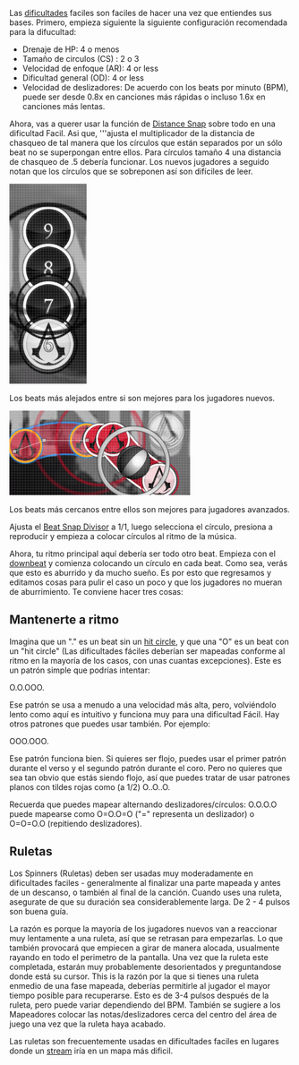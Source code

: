 Las [dificultades](ES:Song_Setup#Difficulty) faciles son faciles de hacer una vez que entiendes sus bases. Primero, empieza siguiente la siguiente configuración recomendada para la difucultad:

-   Drenaje de HP: 4 o menos
-   Tamaño de circulos (CS) : 2 o 3
-   Velocidad de enfoque (AR): 4 or less
-   Dificultad general (OD): 4 or less
-   Velocidad de deslizadores: De acuerdo con los beats por minuto (BPM), puede ser desde 0.8x en canciones más rápidas o incluso 1.6x en canciones más lentas.

Ahora, vas a querer usar la función de [Distance Snap](ES:Distance_Snap) sobre todo en una dificultad Facil. Asi que, '''ajusta el multiplicador de la distancia de chasqueo de tal manera que los círculos que están separados por un sólo beat no se superpongan entre ellos. Para círculos tamaño 4 una distancia de chasqueo de .5 debería funcionar. Los nuevos jugadores a seguido notan que los círculos que se sobreponen así son difíciles de leer.

![Farther Aparts](Farther_Aparts.png "Farther Aparts")

Los beats más alejados entre si son mejores para los jugadores nuevos.

![Less so](Less_so.png "Less so")

Los beats más cercanos entre ellos son mejores para jugadores avanzados.

Ajusta el [Beat Snap Divisor](ES:Beat_Snap_Divisor) a 1/1, luego selecciona el círculo, presiona a reproducir y empieza a colocar círculos al ritmo de la música.

Ahora, tu ritmo principal aquí debería ser todo otro beat. Empieza con el [downbeat](ES:Timing) y comienza colocando un círculo en cada beat. Como sea, verás que esto es aburrido y da mucho sueño. Es por esto que regresamos y editamos cosas para pulir el caso un poco y que los jugadores no mueran de aburrimiento. Te conviene hacer tres cosas:

Mantenerte a ritmo
------------------

Imagina que un "." es un beat sin un [hit circle](ES:Hit_Object), y que una "O" es un beat con un "hit circle" (Las dificultades fáciles deberían ser mapeadas conforme al ritmo en la mayoría de los casos, con unas cuantas excepciones). Este es un patrón simple que podrías intentar:

O.O.OOO.

Ese patrón se usa a menudo a una velocidad más alta, pero, volviéndolo lento como aquí es intuitivo y funciona muy para una dificultad Fácil. Hay otros patrones que puedes usar también. Por ejemplo:

OOO.OOO.

Ese patrón funciona bien. Si quieres ser flojo, puedes usar el primer patrón durante el verso y el segundo patrón durante el coro. Pero no quieres que sea tan obvio que estás siendo flojo, así que puedes tratar de usar patrones planos con tildes rojas como (a 1/2) O..O..O.

Recuerda que puedes mapear alternando deslizadores/círculos: O.O.O.O puede mapearse como O=O.O=O ("=" representa un deslizador) o O=O=O.O (repitiendo deslizadores).

Ruletas
-------

Los Spinners (Ruletas) deben ser usadas muy moderadamente en dificultades faciles - generalmente al finalizar una parte mapeada y antes de un descanso, o también al final de la canción. Cuando uses una ruleta, asegurate de que su duración sea considerablemente larga. De 2 - 4 pulsos son buena guía.

La razón es porque la mayoría de los jugadores nuevos van a reaccionar muy lentamente a una ruleta, así que se retrasan para empezarlas. Lo que también provocará que empiecen a girar de manera alocada, usualmente rayando en todo el perimetro de la pantalla. Una vez que la ruleta este completada, estarán muy probablemente desorientados y preguntandose donde está su cursor. This is la razón por la que si tienes una ruleta enmedio de una fase mapeada, deberías permitirle al jugador el mayor tiempo posible para recuperarse. Esto es de 3-4 pulsos después de la ruleta, pero puede variar dependiendo del BPM. También se sugiere a los Mapeadores colocar las notas/deslizadores cerca del centro del área de juego una vez que la ruleta haya acabado.

Las ruletas son frecuentemente usadas en dificultades faciles en lugares donde un [stream](/wiki/Mapping_Techniques/Streams) iría en un mapa más dificil.
